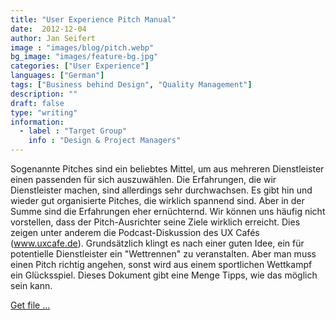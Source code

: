 ```yaml
---
title: "User Experience Pitch Manual"
date:  2012-12-04
author: Jan Seifert
image : "images/blog/pitch.webp"
bg_image: "images/feature-bg.jpg"
categories: ["User Experience"]
languages: ["German"]
tags: ["Business behind Design", "Quality Management"]
description: ""
draft: false
type: "writing"
information:
  - label : "Target Group"
    info : "Design & Project Managers"
---
```



Sogenannte Pitches sind ein beliebtes Mittel, um aus mehreren Dienstleister einen passenden für sich auszuwählen. Die Erfahrungen, die wir Dienstleister machen, sind allerdings sehr durchwachsen. Es gibt hin und wieder gut organisierte Pitches, die wirklich spannend sind. Aber in der Summe sind die Erfahrungen eher ernüchternd. Wir können uns häufig nicht vorstellen, dass der Pitch-Ausrichter seine Ziele wirklich erreicht. Dies zeigen unter anderem die Podcast-Diskussion des UX Cafés (www.uxcafe.de). Grundsätzlich klingt es nach einer guten Idee, ein für potentielle Dienstleister ein "Wett­rennen" zu veranstalten. Aber man muss einen Pitch richtig angehen, sonst wird aus einem sportlichen Wettkampf ein Glücksspiel. Dieses Dokument gibt eine Menge Tipps, wie das möglich sein kann.</p>

<a class="btn btn-main" href="/download/UX Pitch Manual.pdf">Get file ...</a>
